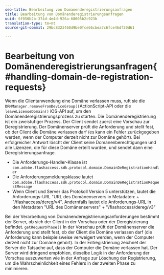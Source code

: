 ```yaml
---
seo-title: Bearbeitung von Domänenderegistrierungsanfragen
title: Bearbeitung von Domänenderegistrierungsanfragen
uuid: 6f056b2b-374d-4e4d-926a-68605b2c923b
translation-type: tm+mt
source-git-commit: 29bc8323460d9be0fce66cbea7c6fce46df20d61

---
```



# Bearbeitung von Domänenderegistrierungsanfragen{#handling-domain-de-registration-requests}

Wenn die Clientanwendung eine Domäne verlassen muss, ruft sie die `DRMManager.removeFromDeviceGroup()`ActionScript-API oder die `leaveLicenseDomain()` iOS-API auf, um den Domänenderegistrierungsprozess zu starten. Die Domänenderegistrierung ist ein zweistufiger Prozess. Der Client sendet zuerst eine Vorschau zur Deregistrierung. Der Domänenserver prüft die Anforderung und stellt fest, ob der Client die Domäne verlassen darf (es kann ein Fehler zurückgegeben werden, wenn der Computer derzeit nicht zur Domäne gehört). Bei erfolgreicher Antwort löscht der Client seine Domänenberechtigungen und alle Lizenzen, die für diese Domäne erteilt wurden, und sendet dann eine Deregistrierungsanfrage.

* Die Anforderungs-Handler-Klasse ist `com.adobe.flashaccess.sdk.protocol.domain.DomainDeRegistrationHandler`
* Die Anforderungsmeldungsklasse lautet `com.adobe.flashaccess.sdk.protocol.domain.DomainDeRegistrationRequestMessage`
* Wenn Client und Server das Protokoll Version 5 unterstützen, lautet die Anforderungs-URL &quot;URL des Domänenservers in Metadaten: + &quot;/flashaccess/dereg/v4&quot;. Andernfalls lautet die Anforderungs-URL in den Metadaten &quot;URL des Domänenservers&quot; + &quot;/flashaccess/dereg/v3&quot;

Bei der Verarbeitung von Domänenderegistrierungsanforderungen bestimmt der Server, ob sich der Client in der Vorschau oder der Deregistrierung befindet. `getRequestPhase()` In der Vorschau prüft der Domänenserver die Anforderung und stellt fest, ob der Client die Domäne verlassen darf (die Anforderung kann beispielsweise verweigert werden, wenn der Computer derzeit nicht zur Domäne gehört). In der Entregistrierung zeichnet der Server die Tatsache auf, dass der Computer die Domäne verlassen hat. Der Server wird dringend empfohlen, dieselbe Logik in der Anforderung der Vorschau auszuwerten wie in der Anfrage zur Löschung der Registrierung, um die Wahrscheinlichkeit eines Fehlers in der zweiten Phase zu minimieren.
